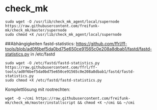 # check_mk
```
sudo wget -O /usr/lib/check_mk_agent/local/supernode https://raw.githubusercontent.com/freifunk-mk/check_mk/master/supernode
sudo chmod +X /usr/lib/check_mk_agent/local/supernode
```
##Abhängigkeiten
fastd-statistics: https://github.com/ffrl/ff-tools/blob/ad0f6bef5da0bd75e650ce91565c0e208a8dbab1/fastd/fastd-statistics.py in /etc/fastd
```
sudo wget -O /etc/fastd/fastd-statistics.py https://raw.githubusercontent.com/ffrl/ff-tools/ad0f6bef5da0bd75e650ce91565c0e208a8dbab1/fastd/fastd-statistics.py
sudo chmod +X /etc/fastd/fastd-statistics.py
```

Komplettlösung mit rootrechten:
```
wget -O ~/cmi https://raw.githubusercontent.com/freifunk-mk/check_mk/master/installscript && chmod +X ~/cmi && ~/cmi
```
